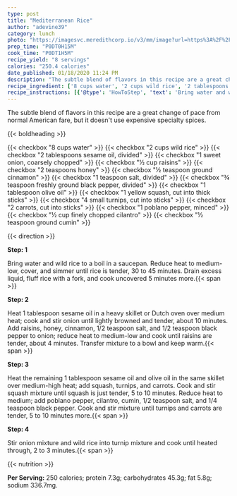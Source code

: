 ```yaml
---
type: post
title: "Mediterranean Rice"
author: "adevine39"
category: lunch
photo: "https://imagesvc.meredithcorp.io/v3/mm/image?url=https%3A%2F%2Fimages.media-allrecipes.com%2Fuserphotos%2F2980143.jpg"
prep_time: "P0DT0H15M"
cook_time: "P0DT1H5M"
recipe_yield: "8 servings"
calories: "250.4 calories"
date_published: 01/18/2020 11:24 PM
description: "The subtle blend of flavors in this recipe are a great change of pace from normal American fare, but it doesn't use expensive specialty spices."
recipe_ingredient: ['8 cups water', '2 cups wild rice', '2 tablespoons sesame oil, divided', '1 sweet onion, coarsely chopped', '½ cup raisins', '2 teaspoons honey', '½ teaspoon ground cinnamon', '1 teaspoon salt, divided', '¾ teaspoon freshly ground black pepper, divided', '1 tablespoon olive oil', '1 yellow squash, cut into thick sticks', '4 small turnips, cut into sticks', '2 carrots, cut into sticks', '1 poblano pepper, minced', '½ cup finely chopped cilantro', '½ teaspoon ground cumin']
recipe_instructions: [{'@type': 'HowToStep', 'text': 'Bring water and wild rice to a boil in a saucepan. Reduce heat to medium-low, cover, and simmer until rice is tender, 30 to 45 minutes. Drain excess liquid, fluff rice with a fork, and cook uncovered 5 minutes more.\n'}, {'@type': 'HowToStep', 'text': 'Heat 1 tablespoon sesame oil in a heavy skillet or Dutch oven over medium heat; cook and stir onion until lightly browned and tender, about 10 minutes. Add raisins, honey, cinnamon, 1/2 teaspoon salt, and 1/2 teaspoon black pepper to onion; reduce heat to medium-low and cook until raisins are tender, about 4 minutes. Transfer mixture to a bowl and keep warm.\n'}, {'@type': 'HowToStep', 'text': 'Heat the remaining 1 tablespoon sesame oil and olive oil in the same skillet over medium-high heat; add squash, turnips, and carrots. Cook and stir squash mixture until squash is just tender, 5 to 10 minutes. Reduce heat to medium; add poblano pepper, cilantro, cumin, 1/2 teaspoon salt, and 1/4 teaspoon black pepper. Cook and stir mixture until turnips and carrots are tender, 5 to 10 minutes more.\n'}, {'@type': 'HowToStep', 'text': 'Stir onion mixture and wild rice into turnip mixture and cook until heated through, 2 to 3 minutes.\n'}]
---
```


The subtle blend of flavors in this recipe are a great change of pace from normal American fare, but it doesn't use expensive specialty spices. 

{{< boldheading >}}

{{< checkbox "8 cups water" >}}
{{< checkbox "2 cups wild rice" >}}
{{< checkbox "2 tablespoons sesame oil, divided" >}}
{{< checkbox "1  sweet onion, coarsely chopped" >}}
{{< checkbox "½ cup raisins" >}}
{{< checkbox "2 teaspoons honey" >}}
{{< checkbox "½ teaspoon ground cinnamon" >}}
{{< checkbox "1 teaspoon salt, divided" >}}
{{< checkbox "¾ teaspoon freshly ground black pepper, divided" >}}
{{< checkbox "1 tablespoon olive oil" >}}
{{< checkbox "1  yellow squash, cut into thick sticks" >}}
{{< checkbox "4 small turnips, cut into sticks" >}}
{{< checkbox "2  carrots, cut into sticks" >}}
{{< checkbox "1  poblano pepper, minced" >}}
{{< checkbox "½ cup finely chopped cilantro" >}}
{{< checkbox "½ teaspoon ground cumin" >}}


{{< direction >}}

**Step: 1**

Bring water and wild rice to a boil in a saucepan. Reduce heat to medium-low, cover, and simmer until rice is tender, 30 to 45 minutes. Drain excess liquid, fluff rice with a fork, and cook uncovered 5 minutes more.{{< span >}}

**Step: 2**

Heat 1 tablespoon sesame oil in a heavy skillet or Dutch oven over medium heat; cook and stir onion until lightly browned and tender, about 10 minutes. Add raisins, honey, cinnamon, 1/2 teaspoon salt, and 1/2 teaspoon black pepper to onion; reduce heat to medium-low and cook until raisins are tender, about 4 minutes. Transfer mixture to a bowl and keep warm.{{< span >}}

**Step: 3**

Heat the remaining 1 tablespoon sesame oil and olive oil in the same skillet over medium-high heat; add squash, turnips, and carrots. Cook and stir squash mixture until squash is just tender, 5 to 10 minutes. Reduce heat to medium; add poblano pepper, cilantro, cumin, 1/2 teaspoon salt, and 1/4 teaspoon black pepper. Cook and stir mixture until turnips and carrots are tender, 5 to 10 minutes more.{{< span >}}

**Step: 4**

Stir onion mixture and wild rice into turnip mixture and cook until heated through, 2 to 3 minutes.{{< span >}}

{{< nutrition >}}

**Per Serving:** 250 calories; protein 7.3g; carbohydrates 45.3g; fat 5.8g; sodium 336.7mg.